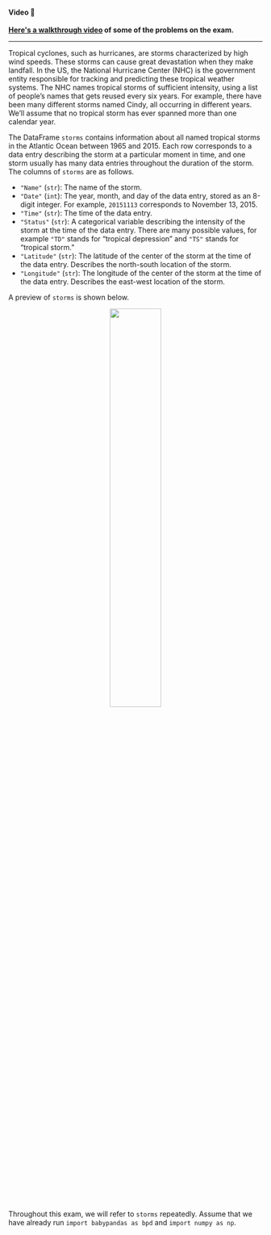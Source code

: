 #### Video 🎥

<b><a href="https://podcast.ucsd.edu/watch/sp23/dsc10_b00/14">Here's a walkthrough video</a> of some of the problems on the exam.</b>

---

Tropical cyclones, such as hurricanes, are storms characterized by high wind speeds. These
storms can cause great devastation when they make landfall. In the US, the National Hurricane Center (NHC) is the government entity responsible for tracking and predicting these
tropical weather systems. The NHC names tropical storms of sufficient intensity, using a
list of people’s names that gets reused every six years. For example, there have been many
different storms named Cindy, all occurring in different years. We’ll assume that no tropical
storm has ever spanned more than one calendar year.

The DataFrame `storms` contains information about all named tropical storms in the Atlantic
Ocean between 1965 and 2015. Each row corresponds to a data entry describing the storm
at a particular moment in time, and one storm usually has many data entries throughout
the duration of the storm. The columns of `storms` are as follows.

- `"Name"` (`str`): The name of the storm.
- `"Date"` (`int`): The year, month, and day of the data entry, stored as an 8-digit integer. For example, `20151113` corresponds to November 13, 2015.
- `"Time"` (`str`): The time of the data entry.
- `"Status"` (`str`): A categorical variable describing the intensity of the storm at the time of the data entry. There are many possible values, for example `"TD"` stands for “tropical depression” and `"TS"` stands for “tropical storm.”
- `"Latitude"` (`str`): The latitude of the center of the storm at the time of the data entry. Describes the north-south location of the storm.
- `"Longitude"` (`str`): The longitude of the center of the storm at the time of the data entry. Describes the east-west location of the storm.

A preview of `storms` is shown below.

<center><img src='../assets/images/wi23-midterm/df.jpg' width=45%></center>
<br>

Throughout this exam, we will refer to `storms` repeatedly. Assume that we have already
run `import babypandas as bpd` and `import numpy as np`.